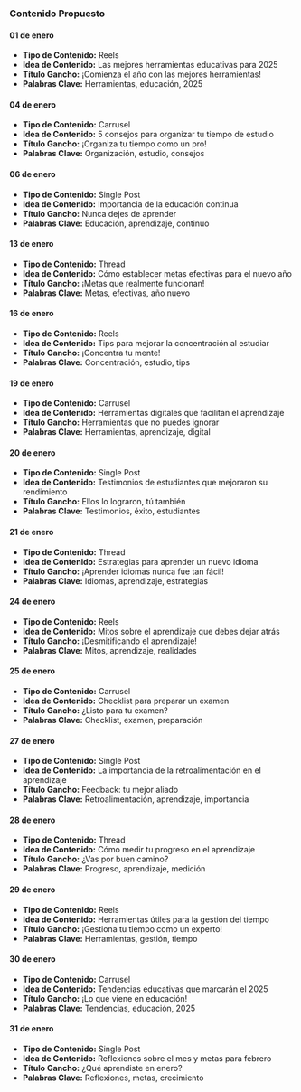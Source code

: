 ### Contenido Propuesto

#### 01 de enero

- **Tipo de Contenido:** Reels
- **Idea de Contenido:** Las mejores herramientas educativas para 2025
- **Título Gancho:** ¡Comienza el año con las mejores herramientas!
- **Palabras Clave:** Herramientas, educación, 2025

#### 04 de enero

- **Tipo de Contenido:** Carrusel
- **Idea de Contenido:** 5 consejos para organizar tu tiempo de estudio
- **Título Gancho:** ¡Organiza tu tiempo como un pro!
- **Palabras Clave:** Organización, estudio, consejos

#### 06 de enero

- **Tipo de Contenido:** Single Post
- **Idea de Contenido:** Importancia de la educación continua
- **Título Gancho:** Nunca dejes de aprender
- **Palabras Clave:** Educación, aprendizaje, continuo

#### 13 de enero

- **Tipo de Contenido:** Thread
- **Idea de Contenido:** Cómo establecer metas efectivas para el nuevo año
- **Título Gancho:** ¡Metas que realmente funcionan!
- **Palabras Clave:** Metas, efectivas, año nuevo

#### 16 de enero

- **Tipo de Contenido:** Reels
- **Idea de Contenido:** Tips para mejorar la concentración al estudiar
- **Título Gancho:** ¡Concentra tu mente!
- **Palabras Clave:** Concentración, estudio, tips

#### 19 de enero

- **Tipo de Contenido:** Carrusel
- **Idea de Contenido:** Herramientas digitales que facilitan el aprendizaje
- **Título Gancho:** Herramientas que no puedes ignorar
- **Palabras Clave:** Herramientas, aprendizaje, digital

#### 20 de enero

- **Tipo de Contenido:** Single Post
- **Idea de Contenido:** Testimonios de estudiantes que mejoraron su rendimiento
- **Título Gancho:** Ellos lo lograron, tú también
- **Palabras Clave:** Testimonios, éxito, estudiantes

#### 21 de enero

- **Tipo de Contenido:** Thread
- **Idea de Contenido:** Estrategias para aprender un nuevo idioma
- **Título Gancho:** ¡Aprender idiomas nunca fue tan fácil!
- **Palabras Clave:** Idiomas, aprendizaje, estrategias

#### 24 de enero

- **Tipo de Contenido:** Reels
- **Idea de Contenido:** Mitos sobre el aprendizaje que debes dejar atrás
- **Título Gancho:** ¡Desmitificando el aprendizaje!
- **Palabras Clave:** Mitos, aprendizaje, realidades

#### 25 de enero

- **Tipo de Contenido:** Carrusel
- **Idea de Contenido:** Checklist para preparar un examen
- **Título Gancho:** ¿Listo para tu examen?
- **Palabras Clave:** Checklist, examen, preparación

#### 27 de enero

- **Tipo de Contenido:** Single Post
- **Idea de Contenido:** La importancia de la retroalimentación en el aprendizaje
- **Título Gancho:** Feedback: tu mejor aliado
- **Palabras Clave:** Retroalimentación, aprendizaje, importancia

#### 28 de enero

- **Tipo de Contenido:** Thread
- **Idea de Contenido:** Cómo medir tu progreso en el aprendizaje
- **Título Gancho:** ¿Vas por buen camino?
- **Palabras Clave:** Progreso, aprendizaje, medición

#### 29 de enero

- **Tipo de Contenido:** Reels
- **Idea de Contenido:** Herramientas útiles para la gestión del tiempo
- **Título Gancho:** ¡Gestiona tu tiempo como un experto!
- **Palabras Clave:** Herramientas, gestión, tiempo

#### 30 de enero

- **Tipo de Contenido:** Carrusel
- **Idea de Contenido:** Tendencias educativas que marcarán el 2025
- **Título Gancho:** ¡Lo que viene en educación!
- **Palabras Clave:** Tendencias, educación, 2025

#### 31 de enero

- **Tipo de Contenido:** Single Post
- **Idea de Contenido:** Reflexiones sobre el mes y metas para febrero
- **Título Gancho:** ¿Qué aprendiste en enero?
- **Palabras Clave:** Reflexiones, metas, crecimiento